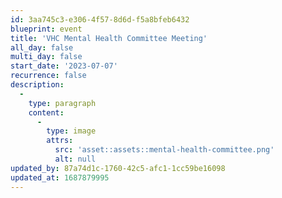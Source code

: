 ```yaml
---
id: 3aa745c3-e306-4f57-8d6d-f5a8bfeb6432
blueprint: event
title: 'VHC Mental Health Committee Meeting'
all_day: false
multi_day: false
start_date: '2023-07-07'
recurrence: false
description:
  -
    type: paragraph
    content:
      -
        type: image
        attrs:
          src: 'asset::assets::mental-health-committee.png'
          alt: null
updated_by: 87a74d1c-1760-42c5-afc1-1cc59be16098
updated_at: 1687879995
---
```

